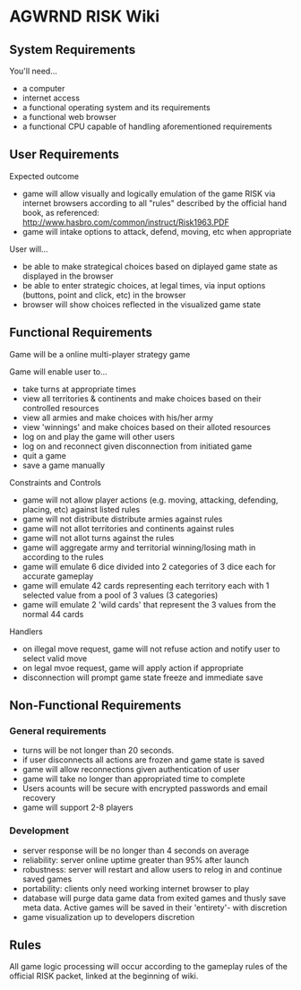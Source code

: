 # AGWRND RISK Wiki #

## System Requirements ##

You'll need...
* a computer
* internet access
* a functional operating system and its requirements
* a functional web browser
* a functional CPU capable of handling aforementioned requirements

## User Requirements ##

Expected outcome
* game will allow visually and logically emulation of the game RISK via internet browsers according to all "rules" described by the official hand book, as referenced: http://www.hasbro.com/common/instruct/Risk1963.PDF
* game will intake options to attack, defend, moving, etc when appropriate

User will...
* be able to make strategical choices based on diplayed game state as displayed in the browser
* be able to enter strategic choices, at legal times, via input options (buttons, point and click, etc) in the browser
* browser will show choices reflected in the visualized game state

## Functional Requirements ##

Game will be a online multi-player strategy game

Game will enable user to...
* take turns at appropriate times
* view all territories & continents and make choices based on their controlled resources
* view all armies and make choices with his/her army
* view 'winnings' and make choices based on their alloted resources
* log on and play the game will other users
* log on and reconnect given disconnection from initiated game
* quit a game
* save a game manually

Constraints and Controls
* game will not allow player actions (e.g. moving, attacking, defending, placing, etc) against listed rules
* game will not distribute distribute armies against rules
* game will not allot territories and continents against rules
* game will not allot turns against the rules
* game will aggregate army and territorial winning/losing math in according to the rules
* game will emulate 6 dice divided into 2 categories of 3 dice each for accurate gameplay
* game will emulate 42 cards representing each territory each with 1 selected value from a pool of 3 values (3 categories)
* game will emulate 2 'wild cards' that represent the 3 values from the normal 44 cards


Handlers
* on illegal move request, game will not refuse action and notify user to select valid move
* on legal mvoe request, game will apply action if appropriate
* disconnection will prompt game state freeze and immediate save

## Non-Functional Requirements ##

### General requirements ###
* turns will be not longer than 20 seconds.
* if user disconnects all actions are frozen and game state is saved
* game will allow reconnections given authentication of user
* game will take no longer than appropriated time to complete
* Users acounts will be secure with encrypted passwords and email recovery
* game will support 2-8 players

### Development ###
* server response will be no longer than 4 seconds on average
* reliability: server online uptime greater than 95% after launch
* robustness: server will restart and allow users to relog in and continue saved games
* portability: clients only need working internet browser to play
* database will purge data game data from exited games and thusly save meta data. Active games will be saved in their 'entirety'- with discretion
* game visualization up to developers discretion

## Rules ##

All game logic processing will occur according to the gameplay rules of the official RISK packet, linked at the beginning of wiki.


